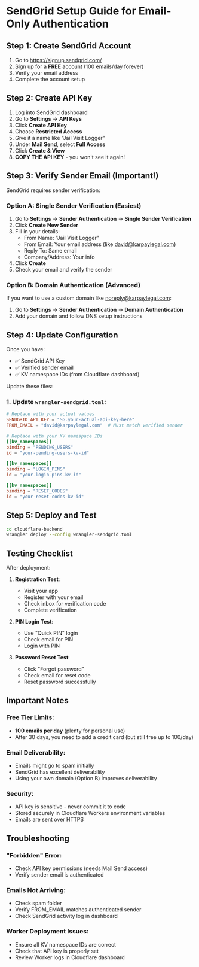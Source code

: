 # SendGrid Setup Guide for Email-Only Authentication

## Step 1: Create SendGrid Account

1. Go to https://signup.sendgrid.com/
2. Sign up for a **FREE** account (100 emails/day forever)
3. Verify your email address
4. Complete the account setup

## Step 2: Create API Key

1. Log into SendGrid dashboard
2. Go to **Settings** → **API Keys**
3. Click **Create API Key**
4. Choose **Restricted Access**
5. Give it a name like "Jail Visit Logger"
6. Under **Mail Send**, select **Full Access**
7. Click **Create & View**
8. **COPY THE API KEY** - you won't see it again!

## Step 3: Verify Sender Email (Important!)

SendGrid requires sender verification:

### Option A: Single Sender Verification (Easiest)
1. Go to **Settings** → **Sender Authentication** → **Single Sender Verification**
2. Click **Create New Sender**
3. Fill in your details:
   - From Name: "Jail Visit Logger"
   - From Email: Your email address (like david@karpaylegal.com)
   - Reply To: Same email
   - Company/Address: Your info
4. Click **Create**
5. Check your email and verify the sender

### Option B: Domain Authentication (Advanced)
If you want to use a custom domain like noreply@karpaylegal.com:
1. Go to **Settings** → **Sender Authentication** → **Domain Authentication**
2. Add your domain and follow DNS setup instructions

## Step 4: Update Configuration

Once you have:
- ✅ SendGrid API Key
- ✅ Verified sender email
- ✅ KV namespace IDs (from Cloudflare dashboard)

Update these files:

### 1. Update `wrangler-sendgrid.toml`:
```toml
# Replace with your actual values
SENDGRID_API_KEY = "SG.your-actual-api-key-here"
FROM_EMAIL = "david@karpaylegal.com"  # Must match verified sender

# Replace with your KV namespace IDs
[[kv_namespaces]]
binding = "PENDING_USERS"
id = "your-pending-users-kv-id"

[[kv_namespaces]]
binding = "LOGIN_PINS"
id = "your-login-pins-kv-id"

[[kv_namespaces]]
binding = "RESET_CODES"
id = "your-reset-codes-kv-id"
```

## Step 5: Deploy and Test

```bash
cd cloudflare-backend
wrangler deploy --config wrangler-sendgrid.toml
```

## Testing Checklist

After deployment:

1. **Registration Test**:
   - Visit your app
   - Register with your email
   - Check inbox for verification code
   - Complete verification

2. **PIN Login Test**:
   - Use "Quick PIN" login
   - Check email for PIN
   - Login with PIN

3. **Password Reset Test**:
   - Click "Forgot password"
   - Check email for reset code
   - Reset password successfully

## Important Notes

### Free Tier Limits:
- **100 emails per day** (plenty for personal use)
- After 30 days, you need to add a credit card (but still free up to 100/day)

### Email Deliverability:
- Emails might go to spam initially
- SendGrid has excellent deliverability
- Using your own domain (Option B) improves deliverability

### Security:
- API key is sensitive - never commit it to code
- Stored securely in Cloudflare Workers environment variables
- Emails are sent over HTTPS

## Troubleshooting

### "Forbidden" Error:
- Check API key permissions (needs Mail Send access)
- Verify sender email is authenticated

### Emails Not Arriving:
- Check spam folder
- Verify FROM_EMAIL matches authenticated sender
- Check SendGrid activity log in dashboard

### Worker Deployment Issues:
- Ensure all KV namespace IDs are correct
- Check that API key is properly set
- Review Worker logs in Cloudflare dashboard